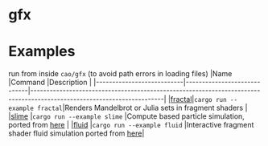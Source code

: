 # gfx

# Examples
run from inside `cao/gfx` (to avoid path errors in loading files)
|Name                       |Command                      |Description                                                                                                            |
|---------------------------|-----------------------------|-----------------------------------------------------------------------------------------------------------------------|
|[fractal](examples/fractal)|`cargo run --example fractal`|Renders Mandelbrot or Julia sets in fragment shaders                                                                   |
|[slime](examples/slime)    |`cargo run --example slime`  |Compute based particle simulation, ported from [here](https://www.youtube.com/watch?v=X-iSQQgOd1A)                     |
|[fluid](examples/fluid)    |`cargo run --example fluid`  |Interactive fragment shader fluid simulation ported from [here](https://paveldogreat.github.io/WebGL-Fluid-Simulation/)|
